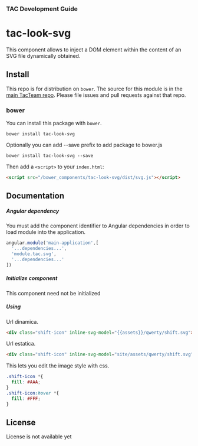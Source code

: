 ### TAC Development Guide

# tac-look-svg

This component allows to inject a DOM element within the content of an SVG file dynamically obtained.

## Install

This repo is for distribution on `bower`. The source for this module is in the
[main TacTeam repo](https://github.com/tacteam/look-svg).
Please file issues and pull requests against that repo.

### bower

You can install this package with `bower`.

```shell
bower install tac-look-svg
```

Optionally you can add --save prefix to add package to bower.js

```shell
bower install tac-look-svg --save
```

Then add a `<script>` to your `index.html`:

```html
<script src="/bower_components/tac-look-svg/dist/svg.js"></script>
```

## Documentation

##### Angular dependency

You must add the component identifier to Angular dependencies in order to load module into the application.

```js
angular.module('main-application',[
  '...dependencies...',
  'module.tac.svg',
  '...dependencies...'
])
```
##### Initialize component

This component need not be initialized

##### Using


Url dinamica.
```html
<div class="shift-icon" inline-svg-model="{{assets}}/qwerty/shift.svg"></div>
```

Url estatica.
```html
<div class="shift-icon" inline-svg-model="site/assets/qwerty/shift.svg"></div>
```

This lets you edit the image style with css.

```css
.shift-icon *{
  fill: #AAA;
}
.shift-icon:hover *{
  fill: #FFF;
}
```

## License

License is not available yet
